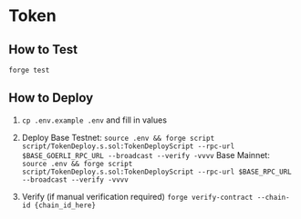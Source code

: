 # Token

## How to Test

`forge test`

## How to Deploy

1. `cp .env.example .env` and fill in values

2. Deploy
Base Testnet: `source .env && forge script script/TokenDeploy.s.sol:TokenDeployScript --rpc-url $BASE_GOERLI_RPC_URL --broadcast --verify -vvvv`
Base Mainnet: `source .env && forge script script/TokenDeploy.s.sol:TokenDeployScript --rpc-url $BASE_RPC_URL --broadcast --verify -vvvv`

3. Verify (if manual verification required)
`forge verify-contract --chain-id {chain_id_here}`